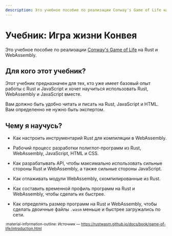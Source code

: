 ```yaml
---
description: Это учебное пособие по реализации Conway's Game of Life на Rust и WebAssembly
---
```


# Учебник: Игра жизни Конвея

Это учебное пособие по реализации [Conway's Game of Life](https://ru.wikipedia.org/wiki/Игра_«Жизнь») на Rust и WebAssembly.

## Для кого этот учебник?

Этот учебник предназначен для тех, кто уже имеет базовый опыт работы с Rust и JavaScript и хочет научиться использовать Rust, WebAssembly и JavaScript вместе.

Вам должно быть удобно читать и писать на Rust, JavaScript и HTML. Вам определенно не нужно быть экспертом.

## Чему я научусь?

-   Как настроить инструментарий Rust для компиляции в WebAssembly.

-   Рабочий процесс разработки полиглот-программ из Rust, WebAssembly, JavaScript, HTML и CSS.

-   Как разрабатывать API, чтобы максимально использовать сильные стороны Rust и WebAssembly, а также сильные стороны JavaScript.

-   Как отлаживать модули WebAssembly, скомпилированные из Rust.

-   Как составить временной профиль программ на Rust и WebAssembly, чтобы сделать их быстрее.

-   Как определять размер программ на Rust и WebAssembly, чтобы сделать двоичные файлы `.wasm` меньше и быстрее загружались по сети.

<small>:material-information-outline: Источник &mdash; <https://rustwasm.github.io/docs/book/game-of-life/introduction.html></small>
